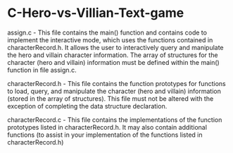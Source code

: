 # C-Hero-vs-Villian-Text-game

assign.c - This file contains the main() function and contains code to implement the interactive mode, which uses the functions contained in characterRecord.h. It allows the user to interactively query and manipulate the hero and villain character information. The array of structures for the character (hero and villain) information must be defined within the main() function in file assign.c.

characterRecord.h - This file contains the function prototypes for functions to load, query, and manipulate the character (hero and villain) information (stored in the array of structures). This file must not be altered with the exception of completing the data structure declaration.

characterRecord.c - This file contains the implementations of the function prototypes listed in characterRecord.h. It may also contain additional functions (to assist in your implementation of the functions listed in characterRecord.h)

